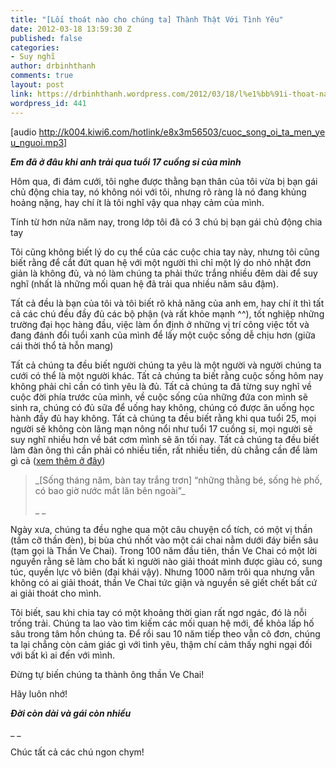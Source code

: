 ```yaml
---
title: "[Lối thoát nào cho chúng ta] Thành Thật Với Tình Yêu"
date: 2012-03-18 13:59:30 Z
published: false
categories:
- Suy nghĩ
author: drbinhthanh
comments: true
layout: post
link: https://drbinhthanh.wordpress.com/2012/03/18/l%e1%bb%91i-thoat-nao-cho-chung-ta-thanh-th%e1%ba%adt-v%e1%bb%9bi-tinh-yeu/
wordpress_id: 441
---
```


[audio http://k004.kiwi6.com/hotlink/e8x3m56503/cuoc_song_oi_ta_men_yeu_nguoi.mp3]




**_Em đã ở đâu khi anh trải qua tuổi 17 cuồng si của mình_**


Hôm qua, đi đám cưới, tôi nghe được thằng bạn thân của tôi vừa bị bạn gái chủ động chia tay, nó không nói với tôi, nhưng rõ ràng là nó đang khủng hoảng nặng, hay chí ít là tôi nghĩ vậy qua nhạy cảm của mình.

Tính từ hơn nửa năm nay, trong lớp tôi đã có 3 chú bị bạn gái chủ động chia tay<!-- more -->

Tôi cũng không biết lý do cụ thể của các cuộc chia tay này, nhưng tôi cũng biết rằng để cắt đứt quan hệ với một người thì chỉ một lý do nhỏ nhặt đơn giản là không đủ, và nó làm chúng ta phải thức trắng nhiều đêm dài để suy nghĩ (nhất là những mối quan hệ đã trải qua nhiều năm sâu đậm).

Tất cả đều là bạn của tôi và tôi biết rõ khả năng của anh em, hay chí ít thì tất cả các chú đều đầy đủ các bộ phận (và rất khỏe mạnh ^^), tốt nghiệp những trường đại học hàng đầu, việc làm ổn định ở những vị trí công việc tốt và đang đánh đổi tuổi xanh của mình để lấy một cuộc sống dễ chịu hơn (giữa cái thời thổ tả hỗn mang)

Tất cả chúng ta đều biết người chúng ta yêu là một người và người chúng ta cưới có thể là một người khác. Tất cả chúng ta biết rằng cuộc sống hôm nay không phải chỉ cần có tình yêu là đủ. Tất cả chúng ta đã từng suy nghĩ về cuộc đời phía trước của mình, về cuộc sống của những đứa con mình sẽ sinh ra, chúng có đủ sữa để uống hay không, chúng có được ăn uống học hành đầy đủ hay không. Tất cả chúng ta đều biết rằng khi qua tuổi 25, mọi người sẽ không còn lãng mạn nông nổi như tuổi 17 cuồng si, mọi người sẽ suy nghĩ nhiều hơn về bát cơm mình sẽ ăn tối nay. Tất cả chúng ta đều biết làm đàn ông thì cần phải có nhiều tiền, rất nhiều tiền, dù chẳng cần để làm gì cả ([xem thêm ở đây](http://trangha.wordpress.com/2011/10/05/dan-ong-can-tien/))


<blockquote>_[Sống tháng năm, bàn tay trắng trơn] “những thằng bé, sống hè phố, có bao giờ nước mắt lăn bên ngoài”_

_ _</blockquote>


Ngày xưa, chúng ta đều nghe qua một câu chuyện cổ tích, có một vị thần (tầm cỡ thần đèn), bị bùa chú nhốt vào một cái chai nằm dưới đáy biển sâu (tạm gọi là Thần Ve Chai). Trong 100 năm đầu tiên, thần Ve Chai có một lời nguyền rằng sẽ làm cho bất kì người nào giải thoát mình được giàu có, sung túc, quyền lực vô biên (đại khái vậy). Nhưng 1000 năm trôi qua nhưng vẫn không có ai giải thoát, thần Ve Chai tức giận và nguyền sẽ giết chết bất cứ ai giải thoát cho mình.

Tôi biết, sau khi chia tay có một khoảng thời gian rất ngơ ngác, đó là nỗi trống trải. Chúng ta lao vào tìm kiếm các mối quan hệ mới, để khỏa lấp hố sâu trong tâm hồn chúng ta. Để rồi sau 10 năm tiếp theo vẫn cô đơn, chúng ta lại chẳng còn cảm giác gì với tình yêu, thậm chí cảm thấy nghi ngại đối với bất kì ai đến với mình.

Đừng tự biến chúng ta thành ông thần Ve Chai!

Hãy luôn nhớ!

**_Đời còn dài và gái còn nhiều_**

_ _

Chúc tất cả các chú ngon chym!
